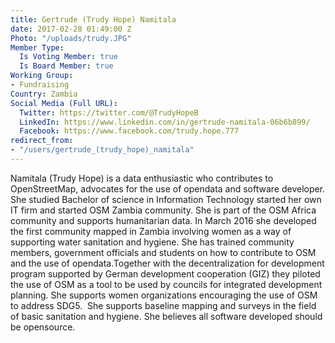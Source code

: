 ```yaml
---
title: Gertrude (Trudy Hope) Namitala
date: 2017-02-28 01:49:00 Z
Photo: "/uploads/trudy.JPG"
Member Type:
  Is Voting Member: true
  Is Board Member: true
Working Group:
- Fundraising
Country: Zambia
Social Media (Full URL):
  Twitter: https://twitter.com/@TrudyHopeB
  LinkedIn: https://www.linkedin.com/in/gertrude-namitala-06b6b899/
  Facebook: https://www.facebook.com/trudy.hope.777
redirect_from:
- "/users/gertrude_(trudy_hope)_namitala"
---
```


Namitala (Trudy Hope) is a data enthusiastic who contributes to OpenStreetMap, advocates for the use of opendata and software developer. She studied Bachelor of science in Information Technology started her own IT firm and started OSM Zambia community. She is part of the OSM Africa community and supports humanitarian data. In March 2016 she developed the first community mapped in Zambia involving women as a way of supporting water sanitation and hygiene. She has trained community members, government officials and students on how to contribute to OSM and the use of opendata.Together with the decentralization for development program supported by German development cooperation (GIZ) they piloted the use of OSM as a tool to be used by councils for integrated development planning. She supports women organizations encouraging the use of OSM to address SDG5. &nbsp;She supports baseline mapping and surveys in the field of basic sanitation and hygiene. She believes all software developed should be opensource.
